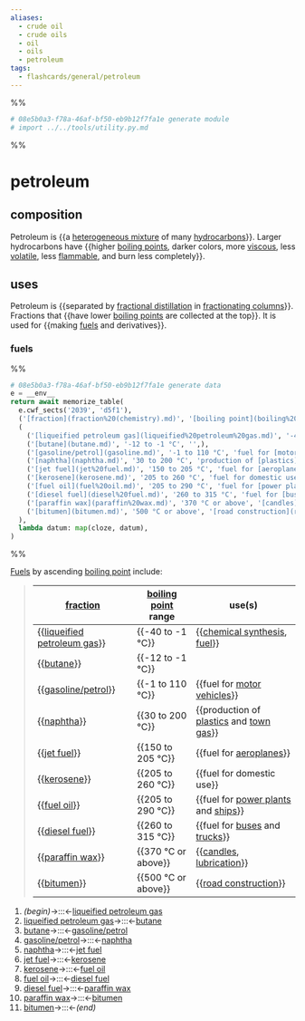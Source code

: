 ```yaml
---
aliases:
  - crude oil
  - crude oils
  - oil
  - oils
  - petroleum
tags:
  - flashcards/general/petroleum
---
```


%%
```Python
# 08e5b0a3-f78a-46af-bf50-eb9b12f7fa1e generate module
# import ../../tools/utility.py.md
```
%%

# petroleum

## composition

Petroleum is {{a [heterogeneous mixture](mixture.md#heterogeneous%20mixture) of many [hydrocarbons](hydrocarbon.md)}}. Larger hydrocarbons have {{higher [boiling points](boiling%20point.md), darker colors, more [viscous](viscosity.md), less [volatile](volatility%20(chemistry).md), less [flammable](flammability.md), and burn less completely}}. <!--SR:!2024-01-10,212,314!2024-05-22,243,234-->

## uses

Petroleum is {{separated by [fractional distillation](fractional%20distillation.md) in [fractionating columns](fractionating%20column.md)}}. Fractions that {{have lower [boiling points](boiling%20point.md) are collected at the top}}. It is used for {{making [fuels](#fuels) and derivatives}}. <!--SR:!2023-11-24,76,234!2024-03-09,220,274!2024-10-06,347,294-->

### fuels

%%
```Python
# 08e5b0a3-f78a-46af-bf50-eb9b12f7fa1e generate data
e = __env__
return await memorize_table(
  e.cwf_sects('2039', 'd5f1'),
  ('[fraction](fraction%20(chemistry).md)', '[boiling point](boiling%20point.md) range', 'use(s)',),
  (
    ('[liqueified petroleum gas](liqueified%20petroleum%20gas.md)', '-40 to -1 °C', '[chemical synthesis](chemical%20synthesis.md), [fuel](fuel.md)',),
    ('[butane](butane.md)', '-12 to -1 °C', '',),
    ('[gasoline/petrol](gasoline.md)', '-1 to 110 °C', 'fuel for [motor vehicles](motor%20vehicle.md)',),
    ('[naphtha](naphtha.md)', '30 to 200 °C', 'production of [plastics](plastic.md) and [town gas](coal%20gas.md)',),
    ('[jet fuel](jet%20fuel.md)', '150 to 205 °C', 'fuel for [aeroplanes](airplane.md)',),
    ('[kerosene](kerosene.md)', '205 to 260 °C', 'fuel for domestic use',),
    ('[fuel oil](fuel%20oil.md)', '205 to 290 °C', 'fuel for [power plants](power%20station.md) and [ships](ship.md)',),
    ('[diesel fuel](diesel%20fuel.md)', '260 to 315 °C', 'fuel for [buses](bus.md) and [trucks](truck.md)',),
    ('[paraffin wax](paraffin%20wax.md)', '370 °C or above', '[candles](candle.md), [lubrication](lubrication.md)',),
    ('[bitumen](bitumen.md)', '500 °C or above', '[road construction](road%20construction.md)',),
  ),
  lambda datum: map(cloze, datum),
)
```
%%

[Fuels](fuel.md) by ascending [boiling point](boiling%20point.md) include:

<!--08e5b0a3-f78a-46af-bf50-eb9b12f7fa1e generate section="2039"--><!-- The following content is generated at 2023-04-04T11:36:38.465619+08:00. Any edits will be overridden! -->

> | [fraction](fraction%20(chemistry).md) | [boiling point](boiling%20point.md) range | use(s) |
> |-|-|-|
> | {{[liqueified petroleum gas](liqueified%20petroleum%20gas.md)}} | {{-40 to -1 °C}} | {{[chemical synthesis](chemical%20synthesis.md), [fuel](fuel.md)}} |
> | {{[butane](butane.md)}} | {{-12 to -1 °C}} |  |
> | {{[gasoline/petrol](gasoline.md)}} | {{-1 to 110 °C}} | {{fuel for [motor vehicles](motor%20vehicle.md)}} |
> | {{[naphtha](naphtha.md)}} | {{30 to 200 °C}} | {{production of [plastics](plastic.md) and [town gas](coal%20gas.md)}} |
> | {{[jet fuel](jet%20fuel.md)}} | {{150 to 205 °C}} | {{fuel for [aeroplanes](airplane.md)}} |
> | {{[kerosene](kerosene.md)}} | {{205 to 260 °C}} | {{fuel for domestic use}} |
> | {{[fuel oil](fuel%20oil.md)}} | {{205 to 290 °C}} | {{fuel for [power plants](power%20station.md) and [ships](ship.md)}} |
> | {{[diesel fuel](diesel%20fuel.md)}} | {{260 to 315 °C}} | {{fuel for [buses](bus.md) and [trucks](truck.md)}} |
> | {{[paraffin wax](paraffin%20wax.md)}} | {{370 °C or above}} | {{[candles](candle.md), [lubrication](lubrication.md)}} |
> | {{[bitumen](bitumen.md)}} | {{500 °C or above}} | {{[road construction](road%20construction.md)}} | <!--SR:!2023-11-13,171,310!2024-08-12,338,290!2024-03-16,134,254!2024-03-20,274,334!2024-05-20,307,314!2024-01-19,222,314!2023-12-09,57,250!2024-09-05,386,314!2024-03-22,231,274!2024-01-18,164,230!2024-06-09,228,234!2024-09-09,365,294!2023-11-05,2,130!2024-07-16,340,294!2023-11-13,159,274!2023-11-20,17,130!2024-01-30,217,294!2024-08-11,337,274!2024-01-23,130,190!2024-03-15,224,274!2024-02-13,157,274!2023-11-15,16,130!2024-01-03,192,274!2024-01-17,220,314!2023-11-21,52,214!2025-02-25,522,314!2024-05-18,321,334!2024-01-02,209,314!2024-06-10,339,334-->

<!--/08e5b0a3-f78a-46af-bf50-eb9b12f7fa1e-->

<!--08e5b0a3-f78a-46af-bf50-eb9b12f7fa1e generate section="d5f1"--><!-- The following content is generated at 2023-03-24T01:37:04.143883+08:00. Any edits will be overridden! -->

1. _(begin)_→:::←[liqueified petroleum gas](liqueified%20petroleum%20gas.md) <!--SR:!2024-03-27,276,330!2024-05-19,322,334-->
2. [liqueified petroleum gas](liqueified%20petroleum%20gas.md)→:::←[butane](butane.md) <!--SR:!2024-03-23,278,334!2024-03-22,277,334-->
3. [butane](butane.md)→:::←[gasoline/petrol](gasoline.md) <!--SR:!2024-10-26,413,294!2024-04-13,291,334-->
4. [gasoline/petrol](gasoline.md)→:::←[naphtha](naphtha.md) <!--SR:!2024-03-29,235,274!2023-11-22,28,194-->
5. [naphtha](naphtha.md)→:::←[jet fuel](jet%20fuel.md) <!--SR:!2023-11-15,21,130!2023-12-27,63,234-->
6. [jet fuel](jet%20fuel.md)→:::←[kerosene](kerosene.md) <!--SR:!2023-11-14,160,274!2024-04-03,194,194-->
7. [kerosene](kerosene.md)→:::←[fuel oil](fuel%20oil.md) <!--SR:!2023-12-09,155,254!2023-12-19,50,194-->
8. [fuel oil](fuel%20oil.md)→:::←[diesel fuel](diesel%20fuel.md) <!--SR:!2024-10-30,417,294!2024-01-03,180,274-->
9. [diesel fuel](diesel%20fuel.md)→:::←[paraffin wax](paraffin%20wax.md) <!--SR:!2024-01-18,221,314!2023-11-04,56,254-->
10. [paraffin wax](paraffin%20wax.md)→:::←[bitumen](bitumen.md) <!--SR:!2024-10-28,432,314!2023-11-14,172,314-->
11. [bitumen](bitumen.md)→:::←_(end)_ <!--SR:!2024-03-01,256,330!2024-04-15,295,334-->

<!--/08e5b0a3-f78a-46af-bf50-eb9b12f7fa1e-->
